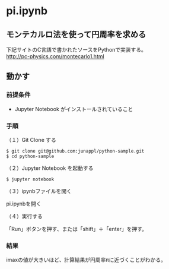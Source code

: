 # pi.ipynb

## モンテカルロ法を使って円周率を求める

下記サイトのC言語で書かれたソースをPythonで実装する。  
http://pc-physics.com/montecarlo1.html

## 動かす

### 前提条件

- Jupyter Notebook がインストールされていること

### 手順

（１）Git Clone する

```
$ git clone git@github.com:junappl/python-sample.git
$ cd python-sample
```

（２）Jupyter Notebook を起動する

```
$ jupyter notebook
```

（３）ipynbファイルを開く

pi.ipynbを開く

（４）実行する

「Run」ボタンを押す、または「shift」＋「enter」を押す。

### 結果

imaxの値が大きいほど、計算結果が円周率πに近づくことがわかる。
